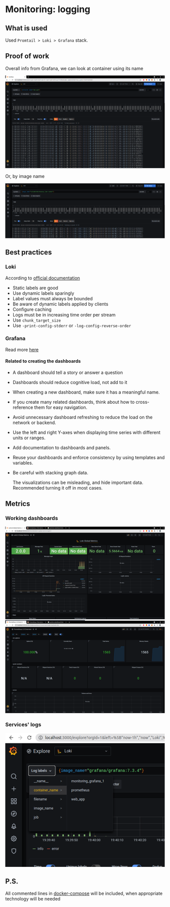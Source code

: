 # Monitoring: logging

## What is used
Used `Promtail > Loki > Grafana` stack.

## Proof of work

Overall info from Grafana, we can look at container using its name

![By name](./screenshots/overall_grafana.png)

Or, by image name

![By image name](./screenshots/sort_by_image_name.png)

## Best practices

### Loki

According to [official documentation](https://grafana.com/docs/loki/latest/best-practices/)
* Static labels are good
* Use dynamic labels sparingly
* Label values must always be bounded
* Be aware of dynamic labels applied by clients
* Configure caching
* Logs must be in increasing time order per stream
* Use `chunk_target_size`
* Use `-print-config-stderr` or `-log-config-reverse-order`

### Grafana

Read more [here](https://grafana.com/docs/grafana/latest/best-practices/)

#### Related to creating the dashboards
* A dashboard should tell a story or answer a question
* Dashboards should reduce cognitive load, not add to it
* When creating a new dashboard, make sure it has a meaningful name.
* If you create many related dashboards, think about how to cross-reference them for easy navigation.
* Avoid unnecessary dashboard refreshing to reduce the load on the network or backend.
* Use the left and right Y-axes when displaying time series with different units or ranges.
* Add documentation to dashboards and panels.
* Reuse your dashboards and enforce consistency by using templates and variables.
* Be careful with stacking graph data.

    The visualizations can be misleading, and hide important data. Recommended turning it off in most cases.

## Metrics

### Working dashboards
![dash1](./screenshots/loki_global_metrics.png)
![dash2](./screenshots/prom_2_0_overview.png)
### Services' logs
![services](./screenshots/added_logs_to_all_services.png)

## P.S.

All commented lines in [docker-compose](docker-compose.yml) 
will be included, when appropriate technology will be needed
